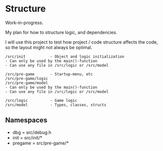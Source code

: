 # Structure

Work-in-progress.

My plan for how to structure logic, and dependencies.

I will use this project to test how project / code structure affects the code,
so the layout might not always be optimal.
```
/src/init           - Object and logic initialization
- Can only be used by the main()-function
- Can use any file in /src/logic or /src/model

/src/pre-game       - Startup-menu, etc
/src/pre-game/logic
/src/pre-game/model
- Can only be used by the main()-function
- Can use any file in /src/logic or /src/model

/src/logic          - Game logic
/src/model          - Types, classes, structs
```

## Namespaces

* dbg = src/debug.h
* init = src/init/\*
* pregame = src/pre-game/\*

